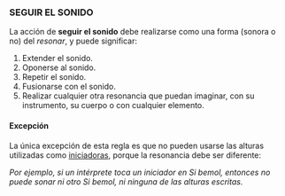 ### SEGUIR EL SONIDO

La acción de **seguir el sonido** debe realizarse como una forma (sonora o no) del *resonar*, y puede significar:

1.  Extender el sonido.
2.  Oponerse al sonido.
3.  Repetir el sonido.
4.  Fusionarse con el sonido.
5.  Realizar cualquier otra resonancia que puedan imaginar, con su instrumento, su cuerpo o con cualquier elemento.

#### Excepción

La única excepción de esta regla es que no pueden usarse las alturas utilizadas como [iniciadoras](#iniciadores), porque la resonancia debe ser diferente:

*Por ejemplo, si un intérprete toca un iniciador en Si bemol, entonces no puede sonar ni otro Si bemol, ni ninguna de las alturas escritas.*


